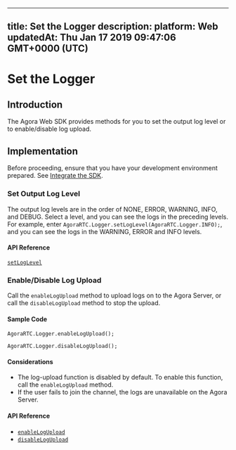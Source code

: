
---
title: Set the Logger
description: 
platform: Web
updatedAt: Thu Jan 17 2019 09:47:06 GMT+0000 (UTC)
---
# Set the Logger
## Introduction
The Agora Web SDK provides methods for you to set the output log level or to enable/disable log upload.

## Implementation
Before proceeding, ensure that you have your development environment prepared. See [Integrate the SDK](../../en/Interactive%20Broadcast/web_prepare.md).

### Set Output Log Level
The output log levels are in the order of NONE, ERROR, WARNING, INFO, and DEBUG. Select a level, and you can see the logs in the preceding levels. For example, enter `AgoraRTC.Logger.setLogLevel(AgoraRTC.Logger.INFO);`, and you can see the logs in the WARNING, ERROR and INFO levels.

#### API Reference

[`setLogLevel`](https://docs.agora.io/en/Interactive%20Broadcast/API%20Reference/web/modules/agorartc.logger.html#setloglevel)

### Enable/Disable Log Upload
Call the `enableLogUpload` method to upload logs on to the Agora Server, or call the `disableLogUpload` method to stop the upload.

#### Sample Code
`AgoraRTC.Logger.enableLogUpload();`

`AgoraRTC.Logger.disableLogUpload();`

#### Considerations
- The log-upload function is disabled by default. To enable this function, call the `enableLogUpload` method.
- If the user fails to join the channel, the logs are unavailable on the Agora Server.

#### API Reference

- [`enableLogUpload`](https://docs.agora.io/en/Interactive%20Broadcast/API%20Reference/web/modules/agorartc.logger.html#enablelogupload)
- [`disableLogUpload`](https://docs.agora.io/en/Interactive%20Broadcast/API%20Reference/web/modules/agorartc.logger.html#disablelogupload)
